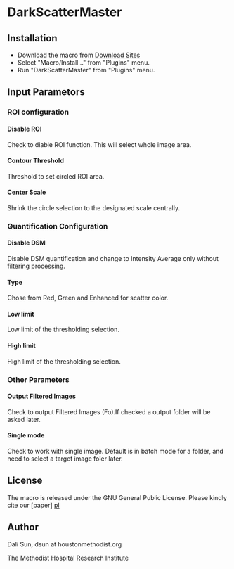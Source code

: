 # DarkScatterMaster
## Installation
- Download the macro from [Download Sites][dls]
- Select "Macro/Install..." from "Plugins" menu.
- Run "DarkScatterMaster" from "Plugins" menu.
## Input Parametors
### ROI configuration
#### Disable ROI
Check to diable ROI function. This will select whole image area.
#### Contour Threshold
Threshold to set circled ROI area.
#### Center Scale
Shrink the circle selection to the designated scale centrally.
### Quantification Configuration
#### Disable DSM
Disable DSM quantification and change to Intensity Average only without filtering processing.
#### Type
Chose from Red, Green and Enhanced for scatter color.
#### Low limit
Low limit of the thresholding selection.
#### High limit
High limit of the thresholding selection.
### Other Parameters
#### Output Filtered Images
Check to output Filtered Images (Fo).If checked a output folder will be asked later.
#### Single mode
Check to work with single image. Default is in batch mode for a folder, and need to select a target image foler later.
## License
The macro is released under the GNU General Public License.
Please kindly cite our [paper] [pl]
## Author
Dali Sun, dsun at houstonmethodist.org

The Methodist Hospital Research Institute


[//]: # (These are reference links used in the body of this note and get stripped out when the markdown processor does its job. There is no need to format nicely because it shouldn't be seen. Thanks SO - http://stackoverflow.com/questions/4823468/store-comments-in-markdown-syntax)


   [dls]: <https://www.researchgate.net/profile/Dali_Sun2/publication/299734452_DarkScatterMaster_V10/links/570493c308ae74a08e246622?origin=publication_detail&ev=pub_int_prw_xdl&msrp=9-7mPVTo7NxktUBCZ3YYnkIJwbGDhkOgSdMngiH6ykqSbbFZ-yrHZqQoAdSXY4ovezxenxeHddBtgBMWC5ov6-MjEBOLqPmTYK6Pubf7uPU.Hiq0fjFL59WC-tX8Pp9encMfHMvPaFxlPV_qRZJaQ8Cp7BFbFz1RzmTFiQk4hxHRWJMw_EovyNRwmdtMPdjb7Q.5F8DRmYUXim-dDzgD4agzGjQJymR-Lmqk433_Xb2pLlQ3o-XnAb4-M27MNoomEZU4aTTneRH7GmFrxeBAa5j8A>
   
   [pl]: <http://gulpjs.com>


